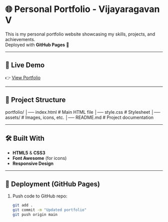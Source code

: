 # 🌐 Personal Portfolio - Vijayaragavan V

This is my personal portfolio website showcasing my skills, projects, and achievements.  
Deployed with **GitHub Pages** 🚀

---

## 📌 Live Demo
👉 [View Portfolio](https://USERNAME.github.io/portfolio/)

---

## 📂 Project Structure
portfolio/
│── index.html        # Main HTML file
│── style.css         # Stylesheet
│── assets/           # Images, icons, etc.
│── README.md         # Project documentation

---

## 🛠️ Built With
- **HTML5** & **CSS3**
- **Font Awesome** (for icons)
- **Responsive Design**

---

## 🚀 Deployment (GitHub Pages)
1. Push code to GitHub repo:
   ```bash
   git add .
   git commit -m "Updated portfolio"
   git push origin main
